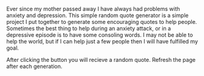 Ever since my mother passed away I have always had problems with anxiety and depression.  This simple random quote generator is a simple 
project I put together to generate some encouraging quotes to help people.  Sometimes the best thing to help during an anxiety attack, or 
in a depressive episode is to have some consoling words.  I may not be able to help the world, but if I can help just a few people then 
I will have fulfilled my goal.

After clicking the button you will recieve a random quote.  Refresh the page after each generation.